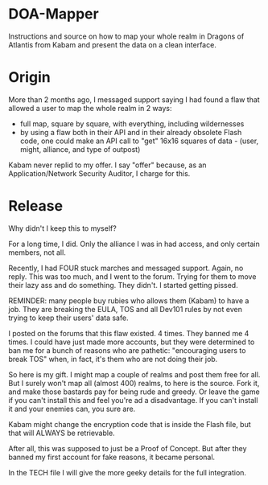 DOA-Mapper
==========

Instructions and source on how to map your whole realm in Dragons of Atlantis from Kabam and present the data on a clean interface.



Origin
======

More than 2 months ago, I messaged support saying I had found a flaw that allowed a user to map the whole realm in 2 ways:
- full map, square by square, with everything, including wildernesses
- by using a flaw both in their API and in their already obsolete Flash code, one could make an API call to "get" 16x16 squares of data - (user, might, alliance, and type of outpost)

Kabam never replid to my offer. I say "offer" because, as an Application/Network Security Auditor, I charge for this. 


Release
=======

Why didn't I keep this to myself?

For a long time, I did. Only the alliance I was in had access, and only certain members, not all.

Recently, I had FOUR stuck marches and messaged support.
Again, no reply.
This was too much, and I went to the forum. Trying for them to move their lazy ass and do something.
They didn't. I started getting pissed.

REMINDER: many people buy rubies who allows them (Kabam) to have a job. They are breaking the EULA, TOS and all Dev101 rules by not even trying to keep
their users' data safe.

I posted on the forums that this flaw existed.
4 times.
They banned me 4 times.
I could have just made more accounts, but they were determined to ban me for a bunch of reasons who are pathetic:
"encouraging users to break TOS" when, in fact, it's them who are not doing their job.

So here is my gift. 
I might map a couple of realms and post them free for all.
But I surely won't map all (almost 400) realms, to here is the source. Fork it, and make those bastards pay for being rude and greedy.
Or leave the game if you can't install this and feel you're ad a disadvantage. If you can't install it and your enemies can, you sure are.

Kabam might change the encryption code that is inside the Flash file, but that will ALWAYS be retrievable.

After all, this was supposed to just be a Proof of Concept. But after they banned my first account for fake reasons, it became personal.

In the TECH file I will give the more geeky details for the full integration.
